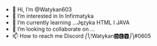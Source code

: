 - 👋 Hi, I’m @Watykan603
- 👀 I’m interested in In  Infirmatyka
- 🌱 I’m currently learning ...Języka HTML I JAVA
- 💞️ I’m looking to collaborate on ...
- 📫 How to reach me  Discord ⎛⎝!Watykan🅳🅴🆅⎠⎞#0605

<!---
Watykan603/Watykan603 is a ✨ special ✨ repository because its `README.md` (this file) appears on your GitHub profile.
You can click the Preview link to take a look at your changes.
--->

